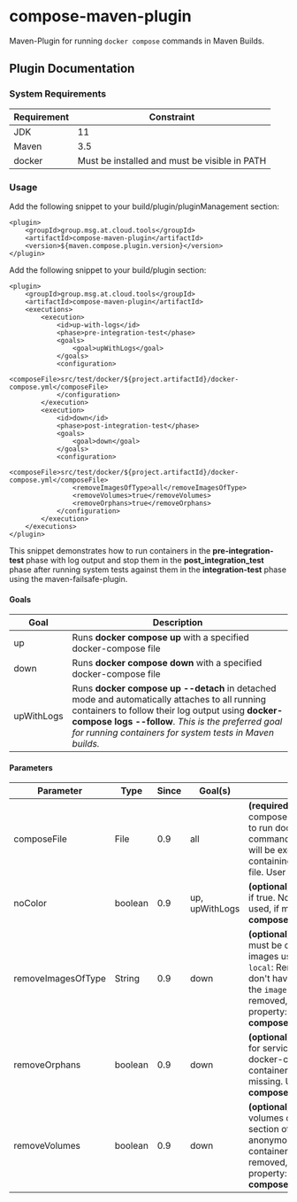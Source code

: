 # compose-maven-plugin

Maven-Plugin for running `docker compose` commands in Maven Builds.

## Plugin Documentation

### System Requirements

| Requirement | Constraint                                    |
| --- |-----------------------------------------------|
| JDK | 11                                          |
| Maven | 3.5                                           |
| docker | Must be installed and must be visible in PATH |
 
### Usage

Add the following snippet to your build/plugin/pluginManagement section: 
```
<plugin>
    <groupId>group.msg.at.cloud.tools</groupId>
    <artifactId>compose-maven-plugin</artifactId>
    <version>${maven.compose.plugin.version}</version>
</plugin>
```

Add the following snippet to your build/plugin section:
```
<plugin>
    <groupId>group.msg.at.cloud.tools</groupId>
    <artifactId>compose-maven-plugin</artifactId>
    <executions>
        <execution>
            <id>up-with-logs</id>
            <phase>pre-integration-test</phase>
            <goals>
                <goal>upWithLogs</goal>
            </goals>
            <configuration>
                <composeFile>src/test/docker/${project.artifactId}/docker-compose.yml</composeFile>
            </configuration>
        </execution>
        <execution>
            <id>down</id>
            <phase>post-integration-test</phase>
            <goals>
                <goal>down</goal>
            </goals>
            <configuration>
                <composeFile>src/test/docker/${project.artifactId}/docker-compose.yml</composeFile>
                <removeImagesOfType>all</removeImagesOfType>
                <removeVolumes>true</removeVolumes>
                <removeOrphans>true</removeOrphans>
            </configuration>
        </execution>
    </executions>
</plugin>
```
This snippet demonstrates how to run containers in the __pre-integration-test__ phase with log output and stop them in the __post_integration_test__ phase after running system tests against them in the __integration-test__ phase using the maven-failsafe-plugin.

#### Goals

| Goal | Description                                                                                                                                                                                                                                                        |
| --- |--------------------------------------------------------------------------------------------------------------------------------------------------------------------------------------------------------------------------------------------------------------------|
| up | Runs __docker compose up__ with a specified docker-compose file                                                                                                                                                                                                    |
| down | Runs __docker compose down__ with a specified docker-compose file                                                                                                                                                                                                 |
| upWithLogs | Runs __docker compose up --detach__ in detached mode and automatically attaches to all running containers to follow their log output using __docker-compose logs --follow__. *This is the preferred goal for running containers for system tests in Maven builds.* 

#### Parameters

| Parameter | Type | Since | Goal(s) | Description |
| --- | --- | --- | --- | --- |
| composeFile | File | 0.9 | all | __(required)__ Path to the docker-compose file which will be used to run docker-compose commands. docker-compose will be executed in the directory containing the docker-compose file. User property: __compose.file__ |
| noColor | boolean | 0.9 | up, upWithLogs | __(optional)__ Use coloured output, if true. No color codes will be used, if missing. User property: __compose.noColor__ |
| removeImagesOfType | String | 0.9 | down | __(optional)__ Remove images. Type must be one of: `all`: Remove all images used by any service, `local`: Remove only images that don't have a custom tag set by the `image` field. No images will be removed, if missing. User property: __compose.removeImagesOfType__ |
| removeOrphans | boolean | 0.9 | down | __(optional)__ Remove containers for services not defined in the docker-compose file. No containers will be removed, if missing. User property: __compose.removeOrphans__ |
| removeVolumes | boolean | 0.9 | down | __(optional)__ Remove named volumes declared in the `volumes` section of the Compose file and anonymous volumes attached to containers. No volumes will be removed, if missing. User property: __compose.removeVolumnes__ |
